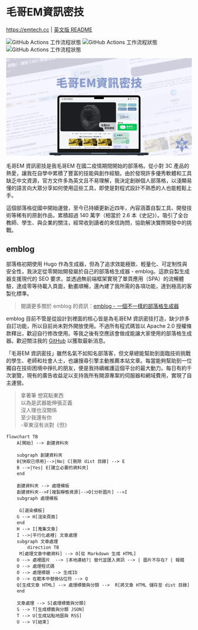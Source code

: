# 毛哥EM資訊密技

<https://emtech.cc> | [英文版 README](README.en.md)

![GitHub Actions 工作流程狀態](https://img.shields.io/github/actions/workflow/status/Edit-Mr/emtech/markdown-validation.yml?label=%F0%9F%93%B0%E6%AA%A2%E6%9F%A5%20Markdown%20%E6%AA%94%E6%A1%88) ![GitHub Actions 工作流程狀態](https://img.shields.io/github/actions/workflow/status/Edit-Mr/emtech/autocorrect.yml?label=%F0%9F%97%BF%E7%9B%A4%E5%8F%A4%E4%B9%8B%E7%99%BD) ![GitHub Actions 工作流程狀態](https://img.shields.io/github/actions/workflow/status/Edit-Mr/emtech/file-size-check.yml?label=%F0%9F%8E%87%E5%9C%96%E7%89%87%E5%A4%A7%E5%B0%8F%E6%AA%A2%E6%9F%A5)

![毛哥EM 資訊密技 og 圖片](static/img/og.webp)

毛哥EM 資訊密技是我毛哥EM 在國二疫情期間開始的部落格。從小對 3C 產品的熱愛，讓我在自學中累積了豐富的技能與創作經驗。由於發現許多優秀軟體和工具缺乏中文資源，官方文件多為英文且不易理解，我決定創辦個人部落格，以淺顯易懂的語言向大眾分享如何使用這些工具，即使是對程式設計不熟悉的人也能輕鬆上手。

這個部落格從國中開始運營，至今已持續更新近四年，內容涵蓋自製工具、開發技術等稀有的原創作品，累積超過 140 萬字（相當於 2.6 本《史記》）。吸引了全台教師、學生、與企業的關注，經常收到讀者的來信詢問，協助解決實際開發中的挑戰。

## emblog

部落格初期使用 Hugo 作為生成器，但為了追求效能極致、輕量化、可定制性與安全性，我決定從零開始開發屬於自己的部落格生成器 - emblog。這款自製生成器支援現代的 SEO 要求，並透過無前端框架實現了單頁應用（SPA）的流暢體驗，達成零等待載入頁面，動畫順暢，還內建了我所需的各項功能，達到極高的客製化標準。

> 閱讀更多關於 emblog 的資訊：[emblog - 一個不一樣的部落格生成器](https://emtech.cc/p/emblog)

emblog 目前不管是從設計到裡面的核心皆是為毛哥EM 資訊密技打造，缺少許多自訂功能，所以目前尚未對外開放使用。不過所有程式碼皆以 Apache 2.0 授權條款釋出，歡迎自行修改使用。等我之後有空應該會做成能讓大家使用的部落格生成器。歡迎關注我的 [GitHub](https://github.com/Edit-Mr/emtech) 以獲取最新消息。

「毛哥EM 資訊密技」雖然名氣不如知名部落客，但文章總能幫助到面臨技術挑戰的學生、老師和社會人士，也讓搜尋引擎主動推薦本站文章。每當能夠幫助到一位獨自在技術困境中掙扎的朋友，便是我持續維護這個平台的最大動力。每日有約千次瀏覽，現有的廣告收益足以支持我所有開源專案的伺服器和網域費用，實現了自主運營。

> 拿著筆 想寫點東西  
> 以為是武器能伸張正義  
> 沒人理也沒關係  
> 至少我還有你  
> -草東沒有派對《但》

```mermaid
flowchart TB
    A[開始] --> 創建資料夾

    subgraph 創建資料夾
    B{快取已停用}-->|No| C[刪除 dist 目錄] --> E
    B -->|Yes| E[建立必要的資料夾]
    end

    創建資料夾 --> 處理模板
    創建資料夾-->F[複製靜態資源]-->D[分析圖片] -->I
    subgraph 處理模板

     G[選染模板]
    G --> H[渲染頁面]
    end
    H --> I[蒐集文章]
    I -->|平行化處裡| 文章處理
    subgraph 文章處理
        direction TB
     M[處理文章中繼資料] --> O[從 Markdown 生成 HTML]
    O --> 處裡圖片  --> |本地連結?| 替代並匯入資訊 --> | 圖片不存在? | 報錯
    O --> 處理程式碼
    O --> 處理標題 --> 生成ID
    O --> 在範本中替換佔位符 --> Q
    Q[生成文章 HTML] --> 處理標籤與分類 -->  R[將文章 HTML 儲存至 dist 目錄]
    end

    文章處理 --> S[處理標籤與分類]
    S --> T[生成標籤與分類 JSON]
    T --> U[生成站點地圖與 RSS]
    U --> V[結束]
```
